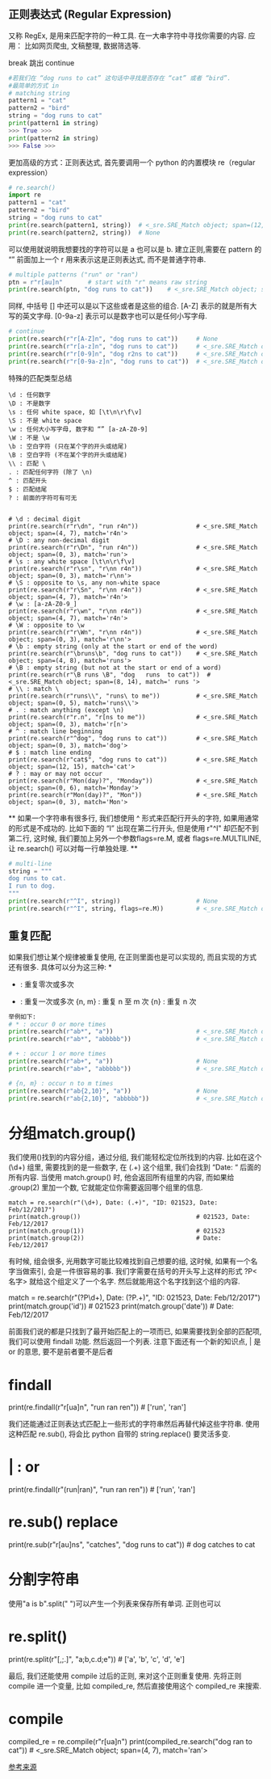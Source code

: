 ## 正则表达式 (Regular Expression) 
又称 RegEx, 是用来匹配字符的一种工具. 在一大串字符中寻找你需要的内容. 
应用： 比如网页爬虫, 文稿整理, 数据筛选等. 

break 跳出 
continue 

```python
#若我们在 “dog runs to cat” 这句话中寻找是否存在 “cat” 或者 “bird”.
#最简单的方式 in
# matching string
pattern1 = "cat"
pattern2 = "bird"
string = "dog runs to cat"
print(pattern1 in string) 
>>> True >>>
print(pattern2 in string)   
>>> False >>>
```
更加高级的方式：正则表达式, 首先要调用一个 python 的内置模块 re（regular expression）
```python
# re.search()
import re
pattern1 = "cat"
pattern2 = "bird"
string = "dog runs to cat"
print(re.search(pattern1, string))  # <_sre.SRE_Match object; span=(12, 15), match='cat'>
print(re.search(pattern2, string))  # None
```

可以使用[](比如[ab])就说明我想要找的字符可以是 a 也可以是 b. 
建立正则,需要在 pattern 的 “” 前面加上一个 r 用来表示这是正则表达式, 而不是普通字符串.
```python
# multiple patterns ("run" or "ran")
ptn = r"r[au]n"       # start with "r" means raw string
print(re.search(ptn, "dog runs to cat"))    # <_sre.SRE_Match object; span=(4, 7), match='run'>
```
同样, 中括号 [] 中还可以是以下这些或者是这些的组合. 
 [A-Z] 表示的就是所有大写的英文字母.
[0-9a-z] 表示可以是数字也可以是任何小写字母.
```python
# continue
print(re.search(r"r[A-Z]n", "dog runs to cat"))     # None
print(re.search(r"r[a-z]n", "dog runs to cat"))     # <_sre.SRE_Match object; span=(4, 7), match='run'>
print(re.search(r"r[0-9]n", "dog r2ns to cat"))     # <_sre.SRE_Match object; span=(4, 7), match='r2n'>
print(re.search(r"r[0-9a-z]n", "dog runs to cat"))  # <_sre.SRE_Match object; span=(4, 7), match='run'>
```

特殊的匹配类型总结
```
\d : 任何数字
\D : 不是数字
\s : 任何 white space, 如 [\t\n\r\f\v]
\S : 不是 white space
\w : 任何大小写字母, 数字和 “” [a-zA-Z0-9]
\W : 不是 \w
\b : 空白字符 (只在某个字的开头或结尾)
\B : 空白字符 (不在某个字的开头或结尾)
\\ : 匹配 \
. : 匹配任何字符 (除了 \n)
^ : 匹配开头
$ : 匹配结尾
? : 前面的字符可有可无
```
```

# \d : decimal digit
print(re.search(r"r\dn", "run r4n"))                # <_sre.SRE_Match object; span=(4, 7), match='r4n'>
# \D : any non-decimal digit
print(re.search(r"r\Dn", "run r4n"))                # <_sre.SRE_Match object; span=(0, 3), match='run'>
# \s : any white space [\t\n\r\f\v]
print(re.search(r"r\sn", "r\nn r4n"))               # <_sre.SRE_Match object; span=(0, 3), match='r\nn'>
# \S : opposite to \s, any non-white space
print(re.search(r"r\Sn", "r\nn r4n"))               # <_sre.SRE_Match object; span=(4, 7), match='r4n'>
# \w : [a-zA-Z0-9_]
print(re.search(r"r\wn", "r\nn r4n"))               # <_sre.SRE_Match object; span=(4, 7), match='r4n'>
# \W : opposite to \w
print(re.search(r"r\Wn", "r\nn r4n"))               # <_sre.SRE_Match object; span=(0, 3), match='r\nn'>
# \b : empty string (only at the start or end of the word)
print(re.search(r"\bruns\b", "dog runs to cat"))    # <_sre.SRE_Match object; span=(4, 8), match='runs'>
# \B : empty string (but not at the start or end of a word)
print(re.search(r"\B runs \B", "dog   runs  to cat"))  # <_sre.SRE_Match object; span=(8, 14), match=' runs '>
# \\ : match \
print(re.search(r"runs\\", "runs\ to me"))          # <_sre.SRE_Match object; span=(0, 5), match='runs\\'>
# . : match anything (except \n)
print(re.search(r"r.n", "r[ns to me"))              # <_sre.SRE_Match object; span=(0, 3), match='r[n'>
# ^ : match line beginning
print(re.search(r"^dog", "dog runs to cat"))        # <_sre.SRE_Match object; span=(0, 3), match='dog'>
# $ : match line ending
print(re.search(r"cat$", "dog runs to cat"))        # <_sre.SRE_Match object; span=(12, 15), match='cat'>
# ? : may or may not occur
print(re.search(r"Mon(day)?", "Monday"))            # <_sre.SRE_Match object; span=(0, 6), match='Monday'>
print(re.search(r"Mon(day)?", "Mon"))               # <_sre.SRE_Match object; span=(0, 3), match='Mon'>
```
**
如果一个字符串有很多行, 我们想使用 ^ 形式来匹配行开头的字符, 如果用通常的形式是不成功的. 
比如下面的 “I” 出现在第二行开头, 但是使用 r"^I" 却匹配不到第二行, 
这时候, 我们要加上另外一个参数flags=re.M, 或者 flags=re.MULTILINE, 
让 re.search() 可以对每一行单独处理.
**
```python
# multi-line
string = """
dog runs to cat.
I run to dog.
"""
print(re.search(r"^I", string))                     # None
print(re.search(r"^I", string, flags=re.M))         # <_sre.SRE_Match object; span=(18, 19), match='I'>
```

## 重复匹配 
如果我们想让某个规律被重复使用, 在正则里面也是可以实现的, 而且实现的方式还有很多. 具体可以分为这三种:
* 
* : 重复零次或多次
+ : 重复一次或多次
{n, m} : 重复 n 至 m 次
{n} : 重复 n 次
```python
举例如下:
# * : occur 0 or more times
print(re.search(r"ab*", "a"))                       # <_sre.SRE_Match object; span=(0, 1), match='a'>
print(re.search(r"ab*", "abbbbb"))                  # <_sre.SRE_Match object; span=(0, 6), match='abbbbb'>

# + : occur 1 or more times
print(re.search(r"ab+", "a"))                       # None
print(re.search(r"ab+", "abbbbb"))                  # <_sre.SRE_Match object; span=(0, 6), match='abbbbb'>

# {n, m} : occur n to m times
print(re.search(r"ab{2,10}", "a"))                  # None
print(re.search(r"ab{2,10}", "abbbbb"))             # <_sre.SRE_Match object; span=(0, 6), match='abbbbb'>
```
# 分组match.group()
我们使用()找到的内容分组，通过分组, 我们能轻松定位所找到的内容.
比如在这个 (\d+) 组里, 需要找到的是一些数字, 在 (.+) 这个组里, 我们会找到 “Date: “ 后面的所有内容. 
当使用 match.group() 时, 他会返回所有组里的内容, 而如果给 .group(2) 里加一个数, 它就能定位你需要返回哪个组里的信息.
```
match = re.search(r"(\d+), Date: (.+)", "ID: 021523, Date: Feb/12/2017")
print(match.group())                                # 021523, Date: Feb/12/2017
print(match.group(1))                               # 021523
print(match.group(2))                               # Date: Feb/12/2017
```
有时候, 组会很多, 光用数字可能比较难找到自己想要的组, 这时候, 如果有一个名字当做索引, 会是一件很容易的事. 
我们字需要在括号的开头写上这样的形式 ?P<名字> 就给这个组定义了一个名字. 然后就能用这个名字找到这个组的内容.

match = re.search(r"(?P<id>\d+), Date: (?P<date>.+)", "ID: 021523, Date: Feb/12/2017")
print(match.group('id'))                            # 021523
print(match.group('date'))                          # Date: Feb/12/2017

前面我们说的都是只找到了最开始匹配上的一项而已, 如果需要找到全部的匹配项, 我们可以使用 findall 功能. 
然后返回一个列表. 注意下面还有一个新的知识点, | 是 or 的意思, 要不是前者要不是后者
# findall
print(re.findall(r"r[ua]n", "run ran ren"))         # ['run', 'ran']

我们还能通过正则表达式匹配上一些形式的字符串然后再替代掉这些字符串.
使用这种匹配 re.sub(), 将会比 python 自带的 string.replace() 要灵活多变.
# | : or
print(re.findall(r"(run|ran)", "run ran ren"))      # ['run', 'ran']

# re.sub() replace
print(re.sub(r"r[au]ns", "catches", "dog runs to cat"))     # dog catches to cat

# 分割字符串
使用"a is b".split(" ")可以产生一个列表来保存所有单词.
正则也可以
# re.split()
print(re.split(r"[,;\.]", "a;b,c.d;e"))             # ['a', 'b', 'c', 'd', 'e']

最后, 我们还能使用 compile 过后的正则, 来对这个正则重复使用. 
先将正则 compile 进一个变量, 比如 compiled_re, 然后直接使用这个 compiled_re 来搜索.
# compile
compiled_re = re.compile(r"r[ua]n")
print(compiled_re.search("dog ran to cat"))     # <_sre.SRE_Match object; span=(4, 7), match='ran'>

[参考来源](https://www.cnblogs.com/huxi/archive/2010/07/04/1771073.html)
